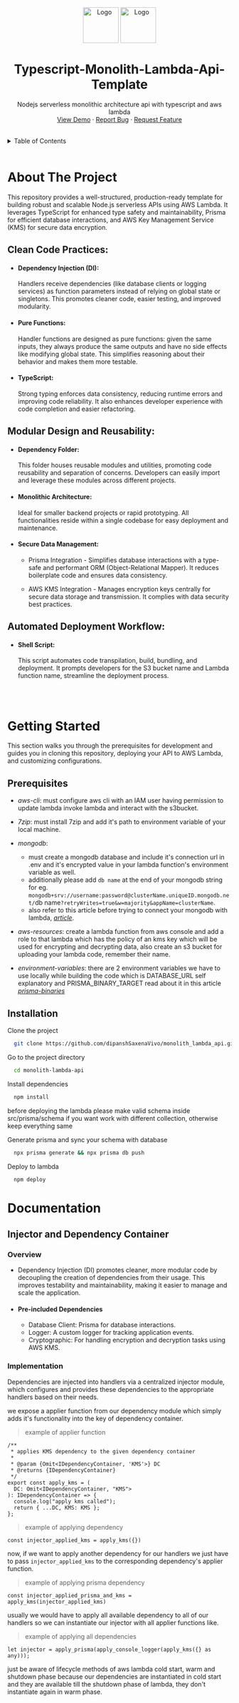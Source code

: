 <div align="center">
    <img src="https://imgs.search.brave.com/I7vrfjMkMvDaF-2s0jNYZUV8ktA1uTggOWQAxxES0Q8/rs:fit:500:0:0:0/g:ce/aHR0cHM6Ly9zdGF0/aWMtMDAuaWNvbmR1/Y2suY29tL2Fzc2V0/cy4wMC90eXBlc2Ny/aXB0LWljb24taWNv/bi0xMDI0eDEwMjQt/dmgzcGZlejgucG5n" alt="Logo" width="80" height="80">
  <a href="https://github.com/degenta69/repo_name">
    <img src="https://icon.icepanel.io/AWS/svg/Compute/Lambda.svg" alt="Logo" width="80" height="80">
  </a>

<h1 align="center">
Typescript-Monolith-Lambda-Api-Template
</h1>

  <p align="center">
    Nodejs serverless monolithic architecture api with typescript and aws lambda
    <br />
    <!-- <a href="https://github.com/github_username/repo_name"><strong>Explore the docs »</strong></a> -->
    <!-- <br /> -->
    <!-- <br /> -->
    <a href="https://github.com/github_username/repo_name">View Demo</a>
    ·
    <a href="https://github.com/github_username/repo_name/issues/new?labels=bug&template=bug-report---.md">Report Bug</a>
    ·
    <a href="https://github.com/github_username/repo_name/issues/new?labels=enhancement&template=feature-request---.md">Request Feature</a>
  </p>
</div>

<br/>

<details>
  <summary>Table of Contents</summary>
  <ol>
    <li>
      <a href="#about-the-project">About The Project</a>
      <ul>
        <li><a href="#clean-code-practices">Clean Code Practices</a></li>
        <li><a href="#modular-design-and-reusability">Modular Design and Reusability</a></li>
        <li><a href="#automated-deployment-workflow">Automated Deployment Workflow</a></li>
      </ul>
    </li>
    <li>
      <a href="#getting-started">Getting Started</a>
      <ul>
        <li><a href="#prerequisites">Prerequisites</a></li>
        <li><a href="#installation">Installation</a></li>
      </ul>
    </li>
    <li>
      <a href="#documentation">Documentation</a>
      <ul>
        <li><a href="#injector-and-dependency-container">Injector & Dependency Container</a></li>
        <li><a href="#route-handling">Route Handling</a></li>
        <li><a href="#esbuild-configuration">Esbuild Configuration</a></li>
      </ul>
    </li>
    <!-- <li><a href="#usage">Usage</a></li>
    <li><a href="#roadmap">Roadmap</a></li>
    <li><a href="#contributing">Contributing</a></li>
    <li><a href="#license">License</a></li>
    <li><a href="#contact">Contact</a></li>
    <li><a href="#acknowledgments">Acknowledgments</a></li> -->
  </ol>
</details>

<br/>

# About The Project

This repository provides a well-structured, production-ready template for building robust and scalable Node.js serverless APIs using AWS Lambda. It leverages TypeScript for enhanced type safety and maintainability, Prisma for efficient database interactions, and AWS Key Management Service (KMS) for secure data encryption.

## Clean Code Practices:

- #### Dependency Injection (DI):

  Handlers receive dependencies (like database clients or logging services) as function parameters instead of relying on global state or singletons. This promotes cleaner code, easier testing, and improved modularity.

- #### Pure Functions:

  Handler functions are designed as pure functions: given the same inputs, they always produce the same outputs and have no side effects like modifying global state. This simplifies reasoning about their behavior and makes them more testable.

- #### TypeScript:
  Strong typing enforces data consistency, reducing runtime errors and improving code reliability. It also enhances developer experience with code completion and easier refactoring.

## Modular Design and Reusability:

- #### Dependency Folder:

  This folder houses reusable modules and utilities, promoting code reusability and separation of concerns. Developers can easily import and leverage these modules across different projects.

- #### Monolithic Architecture:

  Ideal for smaller backend projects or rapid prototyping. All functionalities reside within a single codebase for easy deployment and maintenance.

- #### Secure Data Management:

  - Prisma Integration - Simplifies database interactions with a type-safe and performant ORM (Object-Relational Mapper). It reduces boilerplate code and ensures data consistency.

  - AWS KMS Integration - Manages encryption keys centrally for secure data storage and transmission. It complies with data security best practices.

## Automated Deployment Workflow:

- #### Shell Script:
  This script automates code transpilation, build, bundling, and deployment. It prompts developers for the S3 bucket name and Lambda function name, streamline the deployment process.

<br/>
<br/>

# Getting Started

This section walks you through the prerequisites for development and guides you in cloning this repository, deploying your API to AWS Lambda, and customizing configurations.

## Prerequisites

- _aws-cli_: must configure aws cli with an
  IAM user having permission to update lambda invoke lambda and interact with the s3bucket.

- _7zip_: must install 7zip and add it's path to environment variable of your local machine.

- _mongodb_:

  - must create a mongodb database and include it's connection url in .env and it's encrypted value in your lambda function's environment variable as well.
  - additionally please add `db name` at the end of your mongodb string for eg. `mongodb+srv://username:password@clusterName.uniqueID.mongodb.net/`db name`?retryWrites=true&w=majority&appName=clusterName`.
  - also refer to this article before trying to connect your mongodb with lambda, [_article_](https://medium.com/@dipansh.dev.saxena/connecting-mongodb-atlas-to-aws-lambda-a-novices-tale-41ff0a5b3d8e).

- _aws-resources_: create a lambda function from aws console and add a role to that lambda which has the policy of an kms key which will be used for encrypting and decrypting data, also create an s3 bucket for uploading your lambda code, remember their name.

- _environment-variables_: there are 2 environment variables we have to use locally while building the code
  which is DATABASE_URL self explanatory and PRISMA_BINARY_TARGET read about it in this article [*prisma-binaries*](https://www.prisma.io/docs/orm/prisma-schema/overview/generators#binary-targets)

## Installation

Clone the project

```bash
  git clone https://github.com/dipanshSaxenaVivo/monolith_lambda_api.git
```

Go to the project directory

```bash
  cd monolith-lambda-api
```

Install dependencies

```bash
  npm install
```

before deploying the lambda please make valid schema inside src/prisma/schema if you want work with different collection, otherwise keep everything same

Generate prisma and sync your schema with database

```bash
  npx prisma generate && npx prisma db push
```

Deploy to lambda

```bash
  npm deploy
```

# Documentation

## Injector and Dependency Container

### Overview

- Dependency Injection (DI) promotes cleaner, more modular code by decoupling the creation of dependencies from their usage. This improves testability and maintainability, making it easier to manage and scale the application.

- #### Pre-included Dependencies

  - Database Client: Prisma for database interactions.
  - Logger: A custom logger for tracking application events.
  - Cryptographic: For handling encryption and decryption tasks using AWS KMS.

### Implementation

Dependencies are injected into handlers via a centralized injector module, which configures and provides these dependencies to the appropriate handlers based on their needs.

we expose a applier function from our dependency module
which simply adds it's functionality into the key of dependency container.

> example of applier function

```
/**
 * applies KMS dependency to the given dependency container
 *
 * @param {Omit<IDependencyContainer, 'KMS'>} DC
 * @returns {IDependencyContainer}
 */
export const apply_kms = (
  DC: Omit<IDependencyContainer, "KMS">
): IDependencyContainer => {
  console.log("apply kms called");
  return { ...DC, KMS: KMS };
};
```

> example of applying dependency

```
const injector_applied_kms = apply_kms({})
```

now, if we want to apply another dependency for our handlers
we just have to pass `injector_applied_kms` to the corresponding dependency's applier function.

> example of applying prisma dependency

```
const injector_applied_prisma_and_kms = apply_kms(injector_applied_kms)
```

usually we would have to apply all available dependency to all of our handlers so we can instantiate our injector with all applier functions like.

> example of applying all dependencies

```
let injector = apply_prisma(apply_console_logger(apply_kms({} as any)));
```

just be aware of lifecycle methods of aws lambda cold start, warm and shutdown phase
because our dependencies are instantiated in cold start and they are available till the shutdown phase of lambda,
they don't instantiate again in warm phase.
